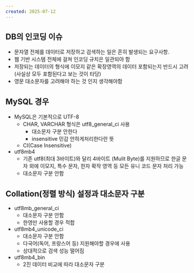 ```yaml
---
created: 2025-07-12
---
```

## DB의 인코딩 이슈
- 문자열 전체를 데이터로 저장하고 검색하는 일은 흔히 발생되는 요구사항.
- 웹 기반 시스템 전체에 걸쳐 인코딩 규치은 일관되야 함
- 저장되는 데이터의 형식에 이모지 같은 확장영역의 데이터 포함되는지 반드시 고려(사실상 모두 포함된다고 보는 것이 타당)
- 영문 대소문자를 고려해야 하는 것 인지 생각해야함

## MySQL 경우
- MySQL은 기본적으로 UTF-8
	- CHAR, VARCHAR 형식은 utf8_general_ci 사용
		- 대소문자 구분 안한다
		- insensitive 민감 안하게처리한다란 뜻
	- CI(Case Insensitive)
- utf8mb4
	- 기존 utf8(최대 3바이트)와 달리 4바이트 (Mulit Byte)를 지원하므로 한글 문자 외에 이모지, 특수 문자, 한자 확작 영역 등 모든 유니 코드 문자 처리 가능
	- 대소문자 구분 안함
## Collation(정렬 방식) 설정과 대소문자 구분
- utf8mb_general_ci
	- 대소문자 구분 안함
	- 한영만 사용할 경우 적합
- utf8mb4_unicode_ci
	- 대소문자 구분 안함
	- 다국어(독어, 프랑스어 등) 지원해야할 경우에 사용
	- 상대적으로 검색 성능 떨어짐
- utf8mb4_bin
	- 2진 데이터 비교에 따라 대소문자 구분
